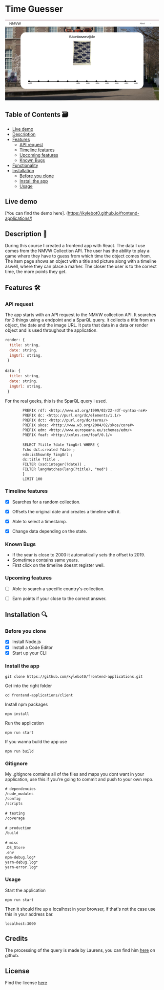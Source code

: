 # Time Guesser
![preview](https://github.com/kylebot0/frontend-applications/blob/master/client/public/images/github-images/Schermafbeelding%202019-10-29%20om%2012.35.45.png)
## Table of Contents 🗃

- [Live demo](#Live-demo)
- [Description](#Description)
- [Features](#Features)
  - [API request](#API-request)
  - [Timeline features](#Timeline-features)
  - [Upcoming features](#Upcoming-features)
  - [Known Bugs](#Known-Bugs)
- [Functionality](#Functionality)
- [Installation](#Installation)
  - [Before you clone](#Before-you-clone)
  - [Install the app](#Install-the-app)
  - [Usage](#Usage)
  
## Live demo

[You can find the demo here]. (https://kylebot0.github.io/frontend-applications/)

## Description 📝

During this course I created a frontend app with React. The data I use comes from the NMVW Collection API. The user has the ability to play a game where they have to guess from which time the object comes from. The item page shows an object with a title and picture along with a timeline aswell, where they can place a marker. The closer the user is to the correct time, the more points they get.

## Features 🛠️

### API request

The app starts with an API request to the NMVW collection API. It searches for 3 things using a endpoint and a SparQL query. It collects a title from an object, the date and the image URL. It puts that data in a data or render object and is used throughout the application.


```javascript
render: {
  title: string,
  date: string,
  imgUrl: string,
 }
 
data: {
  title: string,
  date: string,
  imgUrl: string,
 }
```

For the real geeks, this is the SparQL query i used.

```sparql
        PREFIX rdf: <http://www.w3.org/1999/02/22-rdf-syntax-ns#>
        PREFIX dc: <http://purl.org/dc/elements/1.1/>
        PREFIX dct: <http://purl.org/dc/terms/>
        PREFIX skos: <http://www.w3.org/2004/02/skos/core#>
        PREFIX edm: <http://www.europeana.eu/schemas/edm/>
        PREFIX foaf: <http://xmlns.com/foaf/0.1/>

        SELECT ?title ?date ?imgUrl WHERE {
        ?cho dct:created ?date ;
        edm:isShownBy ?imgUrl ;
        dc:title ?title .
        FILTER (xsd:integer(?date)) .
        FILTER langMatches(lang(?title), "ned") .
        } 
        LIMIT 100
```

### Timeline features

- [x] Searches for a random collection.
- [x] Offsets the original date and creates a timeline with it.
- [x] Able to select a timestamp.
- [x] Change data depending on the state.


### Known Bugs

- If the year is close to 2000 it automatically sets the offset to 2019.
- Sometimes contains same years.
- First click on the timeline doesnt register well.

### Upcoming features

- [ ] Able to search a specific country's collection.
- [ ] Earn points if your close to the correct answer.


## Installation 🔍

### Before you clone

- [x] Install Node.js
- [x] Install a Code Editor
- [x] Start up your CLI

### Install the app
```
git clone https://github.com/kylebot0/frontend-applications.git
```
Get into the right folder
```
cd frontend-applications/client
```
Install npm packages
```
npm install
```
Run the application
```
npm run start
```
If you wanna build the app use
```
npm run build
```
### Gitignore
My .gitignore contains all of the files and maps you dont want in your application, use this if you're going to commit and push to your own repo.
```
# dependencies
/node_modules
/config
/scripts

# testing
/coverage

# production
/build

# misc
.DS_Store
.env
npm-debug.log*
yarn-debug.log*
yarn-error.log*
```

### Usage

Start the application
```
npm run start
```

Then it should fire up a localhost in your browser, if that's not the case use this in your address bar.
```
localhost:3000
```

## Credits

The processing of the query is made by Laurens, you can find him [here](https://github.com/razpudding) on github.

## License
Find the license [here](https://github.com/kylebot0/frontend-applications/blob/master/LICENSE)


